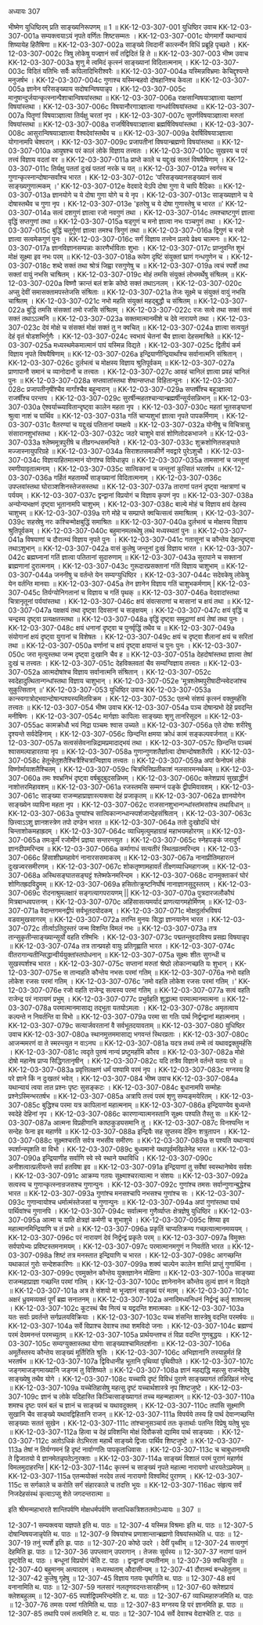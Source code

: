 अध्यायः 307

भीष्मेण युधिष्ठिरम् प्रति साङ्ख्यनिरूपणम् ॥ 1 ॥
KK-12-03-307-001	युधिष्ठिर उवाच 
KK-12-03-307-001a	सम्यक्त्वयाऽयं नृपते वर्णितः शिष्टसम्मतः ।
KK-12-03-307-001c	योगमार्गो यथान्यायं शिष्यायेह हितैषिणा ॥
KK-12-03-307-002a	साङ्ख्ये त्विदानीं कार्त्स्न्येन विधिं प्रब्रूहि पृच्छते ।
KK-12-03-307-002c	त्रिषु लोकेषु यज्ज्ञानं सर्वं तद्विदितं हि ते ॥
KK-12-03-307-003	भीष्म उवाच 
KK-12-03-307-003a	शृणु मे त्वमिदं कृत्स्नं साङ्ख्यानां विदितात्मनाम् ।
KK-12-03-307-003c	विदितं यतिभिः सर्वैः कपिलादिभिरीश्वरैः ॥
KK-12-03-307-004a	यस्मिन्नविभ्रमाः केचिद्दृश्यन्ते मनुजर्षभ ।
KK-12-03-307-004c	गुणाश्च यस्मिन्बहवो दोषहानिश्च केवला ॥
KK-12-03-307-005a	ज्ञानेन परिसङ्ख्याय सदोषान्विषयान्नृप ।
KK-12-03-307-005c	मानुषान्दुर्जयान्कृत्स्नान्पैशाचान्विषयांस्तथा ॥
KK-12-03-307-006a	राक्षसान्विषयाञ्ज्ञात्वा यक्षाणां विषयांस्तथा ।
KK-12-03-307-006c	विषयानौरगाञ्ज्ञात्वा गान्धर्वविषयांस्तथा ॥
KK-12-03-307-007a	पितॄणां विषयाञ्ज्ञात्वा तिर्यक्षु चरतां नृप ।
KK-12-03-307-007c	सुपर्णविषयाञ्ज्ञात्वा मरुतां विषयांस्तथा ॥
KK-12-03-307-008a	राजर्षिविषयाञ्ज्ञात्वा ब्रह्मर्षिविषयांस्तथा ।
KK-12-03-307-008c	आसुरान्विषयाञ्ज्ञात्वा वैश्वदेवांस्तथैव च ॥
KK-12-03-307-009a	देवर्षिविषयाञ्ज्ञात्वा योगानामपि चेश्वरान् ।
KK-12-03-307-009c	प्रजापतीनां विषयान्ब्रह्मणो विषयांस्तथा ॥
KK-12-03-307-010a	आयुषश्च परं कालं लोके विज्ञाय तत्त्वतः ।
KK-12-03-307-010c	सुखस्य च परं तत्त्वं विज्ञाय वदतां वर ॥
KK-12-03-307-011a	प्राप्ते काले च यद्दुःखं सततं विषयैषिणाम् ।
KK-12-03-307-011c	तिर्यक्षु पततां दुःखं पततां नरके च यत् ॥
KK-12-03-307-012a	स्वर्गस्य च गुणान्कृत्स्नान्दोषान्सर्वांश्च भारत ।
KK-12-03-307-012c	'परिसङ्ख्यानसङ्ख्यानं सत्वं साङ्ख्यगुणात्मकम् ।'
KK-12-03-307-012e	वेदवादे येऽपि दोषा गुणा ये चापि वैदिकाः ॥
KK-12-03-307-013a	ज्ञानयोगे च ये दोषा गुणा योगे च ये नृप ।
KK-12-03-307-013c	साङ्ख्यज्ञाने च ये दोषास्तथैव च गुणा नृप ।
KK-12-03-307-013e	'इतरेषु च ये दोषा गुणास्तेषु च भारत ॥'
KK-12-03-307-014a	सत्वं दशगुणं ज्ञात्वा रजो नवगुणं तथा ।
KK-12-03-307-014c	तमश्चाष्टगुणं ज्ञात्वा वृद्धिं सप्तगुणां तथा ॥
KK-12-03-307-015a	षड्गुणं च मनो ज्ञात्वा नभः पञ्चगुणं तथा ।
KK-12-03-307-015c	बुद्धिं चतुर्गुणां ज्ञात्वा तमश्च त्रिगुणं तथा ॥
KK-12-03-307-016a	द्विगुणं च रजो ज्ञात्वा सत्वमेकगुणं पुनः ।
KK-12-03-307-016c	सर्गं विज्ञाय तत्त्वेन प्रलये प्रेक्ष्य चात्मनः ॥
KK-12-03-307-017a	ज्ञानविज्ञानसम्पन्नाः कारणैर्भाविताः शुभाः ।
KK-12-03-307-017c	प्राप्नुवन्ति शुभं मोक्षं सूक्ष्मा इव नभः परम् ॥
KK-12-03-307-018a	रूपेण दृष्टिं संयुक्तां घ्राणं गन्धगुणेन च ।
KK-12-03-307-018c	शब्दे सक्तं तथा श्रोत्रं जिह्वा रसगुणेषु च ॥
KK-12-03-307-019a	त्वचं स्पर्शे तथा सक्तां वायुं नभसि चाश्रितम् ।
KK-12-03-307-019c	मोहं तमसि संयुक्तं लोभमर्थेषु संश्रितम् ॥
KK-12-03-307-020a	विष्णौ क्रान्तं बलं शक्रे कोष्ठे सक्तं तथाऽनलम् ।
KK-12-03-307-020c	अप्सु देवीं समासक्तामपस्तेजसि संश्रिताः ॥
KK-12-03-307-021a	तेजः सूक्ष्मे च संयुक्तं वायुं नभसि चाश्रितम् ।
KK-12-03-307-021c	नभो महति संयुक्तं महद्बुद्धौ च संश्रितम् ॥
KK-12-03-307-022a	बुद्धिं तमसि संसक्तां तमो रजसि संश्रितम् ।
KK-12-03-307-022c	रजः सत्वे तथा सक्तं सत्वं सक्तं तथाऽऽत्मनि ॥
KK-12-03-307-023a	सक्तमात्मानमीशे च देवे नारायणे तथा ।
KK-12-03-307-023c	देवं मोक्षे च संसक्तं मोक्षं सक्तं तु न क्वचित् ॥
KK-12-03-307-024a	ज्ञात्वा सत्वयुतं देहं वृतं षोडशभिर्गुणैः ।
KK-12-03-307-024c	स्वभावं चेतनां चैव ज्ञात्वा देहसमाश्रिते ॥
KK-12-03-307-025a	मध्यस्थमेकमात्मानं पापं यस्मिन्न विद्यते ।
KK-12-03-307-025c	द्वितीयं कर्म विज्ञाय नृपते विषयैषिणाम् ॥
KK-12-03-307-026a	इन्द्रियाणीन्द्रियार्थांश्च सर्वानात्मनि संश्रितान् ।
KK-12-03-307-026c	दुर्लभत्वं च मोक्षस्य विज्ञाय श्रुतिपूर्वकम् ॥
KK-12-03-307-027a	प्राणापानौ समानं च व्यानोदानौ च तत्त्वतः ।
KK-12-03-307-027c	आवहं चानिलं ज्ञात्वा प्रवहं चानिलं पुनः ॥
KK-12-03-307-028a	सप्तवातांस्तथा शेषान्सप्तधा विहितान्पुनः ।
KK-12-03-307-028c	प्रजापतीनृषींश्चैव मार्गांश्चैव बहून्वरान् ॥
KK-12-03-307-029a	सप्तर्षींश्च बहूञ्ज्ञात्वा राजर्षींश्च परन्तप ।
KK-12-03-307-029c	सुरर्षीन्महतश्चान्यान्ब्रह्मर्षीन्सूर्यसन्निभान् ॥
KK-12-03-307-030a	ऐश्वर्याच्च्यावितान्दृष्ट्वा कालेन महता नृप ।
KK-12-03-307-030c	महतां भूतसङ्घानां श्रुत्वा नाशं च पार्थिव ॥
KK-12-03-307-031a	गतिं चाप्यशुभां ज्ञात्वा नृपते पापकर्मिणाम् ।
KK-12-03-307-031c	वैतरण्यां च यद्दुःखं पतितानां यमक्षये ॥
KK-12-03-307-032a	योनीषु च विचित्रासु संसारानशुभांस्तथा ।
KK-12-03-307-032c	जठरे चाशुभे वासं शोणितोदकभाजने ॥
KK-12-03-307-033a	श्लेष्ममूत्रपुरीषे च तीव्रगन्धसमन्विते ।
KK-12-03-307-033c	शुक्रशोणितसङ्घाते मज्जास्नायुपरिग्रहे ॥
KK-12-03-307-034a	सिराशतसमाकीर्णे नवद्वारे पुरेऽशुचौ ।
KK-12-03-307-034c	विज्ञायाहितमात्मानं योगांश्च विविधान्नृप ॥
KK-12-03-307-035a	तामसानां च जन्तूनां रमणीयावृतात्मनाम् ।
KK-12-03-307-035c	सात्विकानां च जन्तूनां कुत्सितं भरतर्षभ ॥
KK-12-03-307-036a	गर्हितं महतामर्थे साङ्ख्यानां विदितात्मनाम् ।
KK-12-03-307-036c	उपप्लवांस्तथा घोराञ्शशिनस्तेजसस्तथा ॥
KK-12-03-307-037a	ताराणां पतनं दृष्ट्वा नक्षत्राणां च पर्ययम् ।
KK-12-03-307-037c	द्वन्द्वानां विप्रयोगं च विज्ञाय कृपणं नृप ॥
KK-12-03-307-038a	अन्योन्यभक्षणं दृष्ट्वा भूतानामपि चाशुभम् ।
KK-12-03-307-038c	बाल्ये मोहं च विज्ञाय क्षयं देहस्य चाशुभम् ॥
KK-12-03-307-039a	रागे मोहे च सम्प्राप्ते क्वचित्सत्वं समाश्रितम् ।
KK-12-03-307-039c	सहस्रेषु नरः कश्चिन्मोक्षबुद्धिं समाश्रितः ॥
KK-12-03-307-040a	दुर्लभत्वं च मोक्षस्य विज्ञाय श्रुतिपूर्वकम् ।
KK-12-03-307-040c	बहुमानमलब्धेषु लब्धे मध्यस्थतां पुनः ॥
KK-12-03-307-041a	विषयाणां च दौरात्म्यं विज्ञाय नृपते पुनः ।
KK-12-03-307-041c	गतासूनां च कौन्तेय देहान्दृष्ट्वा तथाऽशुभान् ॥
KK-12-03-307-042a	वासं कुलेषु जन्तूनां दुःखं विज्ञाय भारत ।
KK-12-03-307-042c	ब्रह्मघ्नानां गतिं ज्ञात्वा पतितानां सुदारुणाम् ॥
KK-12-03-307-043a	सुरापाने च सक्तानां ब्राह्मणानां दुरात्मनाम् ।
KK-12-03-307-043c	गुरूदारप्रसक्तानां गतिं विज्ञाय चाशुभाम् ॥
KK-12-03-307-044a	जननीषु च वर्तन्ते येन सम्यग्युधिष्ठिर ।
KK-12-03-307-044c	सदेवकेषु लोकेषु येन वर्तन्ति मानवाः ॥
KK-12-03-307-045a	तेन ज्ञानेन विज्ञाय गतिं चाशुभकर्मणाम् |
KK-12-03-307-045c	तिर्यग्योनिगतानां च विज्ञाय च गतिं पृथक् ॥
KK-12-03-307-046a	वेदवादांस्तथा चित्रानृतूनां पर्ययांस्तथा ।
KK-12-03-307-046c	क्षयं संवत्सराणां च मासानां च क्षयं तथा ॥
KK-12-03-307-047a	पक्षक्षयं तथा दृष्ट्वा दिवसानां च सङ्क्षयम् ।
KK-12-03-307-047c	क्षयं वृद्धिं च चन्द्रस्य दृष्ट्वा प्रत्यक्षतस्तथा ॥
KK-12-03-307-048a	वृद्धिं दृष्ट्वा समुद्राणां क्षयं तेषां तथा पुनः ।
KK-12-03-307-048c	क्षयं धनानां दृष्ट्वा च पुनर्वृद्धिं तथैव च ॥
KK-12-03-307-049a	संयोगानां क्षयं दृष्ट्वा युगानां च विशेषतः ।
KK-12-03-307-049c	क्षयं च दृष्ट्वा शैलानां क्षयं च सरितां तथा ॥
KK-12-03-307-050a	वर्णानां च क्षयं दृष्ट्वा क्षयान्तं च पुनः पुनः ।
KK-12-03-307-050c	जरा मृत्युस्तथा जन्म दृष्ट्वा दुःखानि चैव ह ॥
KK-12-03-307-051a	देहदोषांस्तथा ज्ञात्वा तेषां दुःखं च तत्त्वतः ।
KK-12-03-307-051c	देहविक्लवतां चैव सम्यग्विज्ञाय तत्त्वतः ॥
KK-12-03-307-052a	आत्मदोषांश्च विज्ञाय सर्वानात्मनि संश्रितान् ।
KK-12-03-307-052c	स्वदेहादुत्थितान्गन्धांस्तथा विज्ञाय चाशुभान् ।
KK-12-03-307-052e	'मूत्रश्लेष्मपुरीषादीन्स्वेदजांश्च सुकुत्सितान् ॥'
KK-12-03-307-053	युधिष्ठिर उवाच 
KK-12-03-307-053a	कान्स्वगात्रोद्भवान्दोषान्पश्यस्यमितविक्रम ।
KK-12-03-307-053c	एतन्मे संशयं कृत्स्नं वक्तुमर्हसि तत्त्वतः ॥
KK-12-03-307-054	भीष्म उवाच 
KK-12-03-307-054a	पञ्च दोषान्प्रभो देहे प्रवदन्ति मनीषिणः ।
KK-12-03-307-054c	मार्गज्ञाः कापिलाः साङ्ख्याः शृणु तानरिसूदन ॥
KK-12-03-307-055ac	कामक्रोधौ भयं निद्रा पञ्चमः श्वास उच्यते ॥
KK-12-03-307-056a	एते दोषाः शरीरेषु दृश्यन्ते सर्वदेहिनाम् ।
KK-12-03-307-056c	छिन्दन्ति क्षमया क्रोधं कामं सङ्कल्पवर्जनात् ॥
KK-12-03-307-057a	सत्वसंसेवनान्निद्रामप्रमादाद्भयं तथा ।
KK-12-03-307-057c	छिन्दन्ति पञ्चमं श्वासमल्पाहारतया नृप ॥
KK-12-03-307-058a	गुणान्गुणशतैर्ज्ञात्वा दोषान्दोषशतैरपि ।
KK-12-03-307-058c	हेतून्हेतुशतैश्चित्रैश्चित्रान्विज्ञाय तत्त्वतः ॥
KK-12-03-307-059a	अपां फेनोपमं लोकं विष्णोर्मायाशतैश्चितम् ।
KK-12-03-307-059c	चित्रभित्तिप्रतीकाशं नलसारमनर्थकम् ॥
KK-12-03-307-060a	तमः श्वभ्रनिभं दृष्ट्वा वर्षबुद्बुदसन्निभम् ।
KK-12-03-307-060c	क्लेशप्रायं सुखाद्धीनं नाशोत्तरमिहावशम् ॥
KK-12-03-307-061a	रजस्तमसि सम्मग्नं पङ्के द्वीपमिवावशम् ।
KK-12-03-307-061c	साङ्ख्या राजन्महाप्राज्ञास्त्यक्त्वा देहं प्रजाकृतम् ॥
KK-12-03-307-062a	ज्ञानयोगेन साङ्ख्येन व्यापिना महता नृप ।
KK-12-03-307-062c	राजसानशुभान्गन्धांस्तांमसांश्च तथाविधान् ॥
KK-12-03-307-063a	पुण्यांश्च सात्विकान्गन्धान्स्पर्शजान्देहसंश्रितान् ।
KK-12-03-307-063c	छित्त्वाऽऽशु ज्ञानशस्त्रेण तपो दण्डेन भारत ॥
KK-12-03-307-064a	ततो दुःखोदधिं घोरं चिन्ताशोकमहाह्रदम् ।
KK-12-03-307-064c	व्याधिमृत्युमहाग्राहं महाभयमहोरगम् ॥
KK-12-03-307-065a	तमःकूर्मं रजोमीनं प्रज्ञया सन्तरन्त्युत ।
KK-12-03-307-065c	स्नेहपङ्कं जरादुर्गं ज्ञानदीपमरिन्दम ॥
KK-12-03-307-066a	कर्मागाधं सत्यतीरं स्थितव्रतमरिन्दम ।
KK-12-03-307-066c	हिंसाशीघ्रमहावेगं नानारससमाकरम् ॥
KK-12-03-307-067a	नानाप्रीतिमहारत्नं दुःखज्वरसमीरणम् ।
KK-12-03-307-067c	शोकतृष्णामहावर्तं तीक्ष्णव्याधिमहागजम् ॥
KK-12-03-307-068a	अस्थिसङ्घातसङ्घट्टं श्लेष्मफेनमरिन्दम ।
KK-12-03-307-068c	दानमुक्ताकरं घोरं शोणितह्रदविद्रुमम् ॥
KK-12-03-307-069a	हसितोत्क्रुष्टनिर्घोषं नानाज्ञानसुदुस्तरम् ।
KK-12-03-307-069c	रोदनाश्रुमलक्षारं सङ्गत्यागपरायणम् ||
KK-12-03-307-070a	पुत्रदारजलौकौघं मित्रबान्धवपत्तनम् ।
KK-12-03-307-070c	अहिंसासत्यमर्यादं प्राणत्यागमहोर्मिणम् ॥
KK-12-03-307-071a	वेदान्तगमनद्वीपं सर्वभूतदयोदकम् ।
KK-12-03-307-071c	मोक्षदुर्लाभविषयं वडवामुखसागरम् ॥
KK-12-03-307-072a	तरन्ति मुनयः सिद्धा ज्ञानयानेन भारत ।
KK-12-03-307-072c	तीर्त्वाऽतिदुस्तरं जन्म विशन्ति विमलं नभः ॥
KK-12-03-307-073a	तत्र तान्सुकृतीन्साङ्ख्यान्सूर्यो वहति रश्मिभिः ।
KK-12-03-307-073c	पद्मतन्तुवदाविश्य प्रसह्य विषयान्नृप ॥
KK-12-03-307-074a	तत्र तान्प्रवहो वायुः प्रतिगृह्णाति भारत ।
KK-12-03-307-074c	वीतरागान्यतीन्सिद्धान्वीर्ययुक्तांस्तपोधनान् ॥
KK-12-03-307-075a	सूक्ष्मः शीतः सुगन्धी च सुखस्पर्शश्च भारत ।
KK-12-03-307-075c	सप्तानां मरुतां श्रेष्ठो लोकान्गच्छति यः शुभान् ।
KK-12-03-307-075e	स तान्वहति कौन्तेय नभसः परमां गतिम् ॥
KK-12-03-307-076a	नभो वहति लोकेश रजसः परमां गतिम् ।
KK-12-03-307-076c	'तमो वहति लोकेश रजसः परमां गतिम् ।'
KK-12-03-307-076e	रजो वहति राजेन्द्र सत्वस्य परमां गतिम् ॥
KK-12-03-307-077a	सत्वं वहति राजेन्द्र परं नारायणं प्रभुम् ।
KK-12-03-307-077c	प्रभुर्वहति शुद्धात्मा परमात्मानमात्मना ॥
KK-12-03-307-078a	परमात्मानमासाद्य तद्भूता यतयोऽमलाः ।
KK-12-03-307-078c	अमृतत्वाय कल्पन्ते न निवर्तन्ति वा विभो ॥
KK-12-03-307-079a	परमा सा गतिः पार्थ निर्द्वन्द्वानां महात्मनाम् ।
KK-12-03-307-079c	सत्यार्जवरतानां वै सर्वभूतदयावताम् ॥
KK-12-03-307-080	युधिष्ठिर उवाच 
KK-12-03-307-080a	स्थानमुत्तममासाद्य भगवन्तं स्थिरव्रताः ।
KK-12-03-307-080c	आजन्ममरणं वा ते स्मरन्त्युत न वाऽनघ ॥
KK-12-03-307-081a	यदत्र तथ्यं तन्मे त्वं यथावद्वक्तुमर्हसि ।
KK-12-03-307-081c	त्वदृते पुरुषं नान्यं प्रष्टुमर्हामि कौरव ॥
KK-12-03-307-082a	मोक्षे दोषो महानेष प्राप्य सिद्धिगतानृषीन् ।
KK-12-03-307-082c	यदि तत्रैव विज्ञाने वर्तन्ते यतयः परे ॥
KK-12-03-307-083a	प्रवृत्तिलक्षणं धर्मं पश्यामि परमं नृप ।
KK-12-03-307-083c	मग्नस्य हि परे ज्ञाने किं न दुःखतरं भवेत् ।
KK-12-03-307-084	भीष्म उवाच 
KK-12-03-307-084a	यथान्यायं त्वया तात प्रश्नः पृष्टः सुसङ्कटः ।
KK-12-03-307-084c	बुधानामपि सम्मोहः प्रश्नेऽस्मिन्भरतर्षभ ॥
KK-12-03-307-085a	अत्रापि तत्त्वं परमं शृणु सम्यङ्मयेरितम् ।
KK-12-03-307-085c	बुद्धिश्च परमा यत्र कापिलानां महात्मनाम् ॥
KK-12-03-307-086a	इन्द्रियाण्येव बुध्यन्ते स्वदेहे देहिनां नृप ।
KK-12-03-307-086c	कारणान्यात्मनस्तानि सूक्ष्मः पश्यति तैस्तु सः ॥
KK-12-03-307-087a	आत्मना विप्रहीणानि काष्ठकुड्यसमानि तु ।
KK-12-03-307-087c	विनश्यन्ति न सन्देहः फेना इव महार्णवे ॥
KK-12-03-307-088a	इन्द्रियैः सह सुप्तस्य देहिनः शत्रुतापन ।
KK-12-03-307-088c	सूक्ष्मश्चरति सर्वत्र नभसीव समीरणः ॥
KK-12-03-307-089a	स पश्यति यथान्यायं स्पर्शान्स्पृशति वा विभो ।
KK-12-03-307-089c	बुध्यमानो यथापूर्वमखिलेनेह भारत ॥
KK-12-03-307-090a	इन्द्रियाणीह सर्वाणि स्वे स्वे स्थाने यथाविधि ।
KK-12-03-307-090c	अनीशत्वात्प्रलीयन्ते सर्पा हतविषा इव ॥
KK-12-03-307-091a	इन्द्रियाणां तु सर्वेषां स्वस्थानेष्वेव सर्वशः ।
KK-12-03-307-091c	आक्रम्य गतयः सूक्ष्माश्चरत्यात्मा न संशयः ॥
KK-12-03-307-092a	सत्वस्य च गुणान्कृत्स्नान्रजसश्च गुणान्पुनः ।
KK-12-03-307-092c	गुणांश्च तमसः सर्वान्गुणान्बुद्धेश्च भारत ॥
KK-12-03-307-093a	गुणांश्च मनसश्चापि नभसश्च गुणांश्च सः ।
KK-12-03-307-093c	गुणान्वायोश्च धर्मात्मंस्तेजसां च गुणान्पुनः ॥
KK-12-03-307-094a	अपां गुणांस्तथा पार्थ पार्थिवांश्च गुणानपि ।
KK-12-03-307-094c	सर्वात्मना गुणैर्व्याप्तः क्षेत्रज्ञेषु युधिष्ठिर ॥
KK-12-03-307-095a	आत्मा च याति क्षेत्रज्ञं कर्मणी च शुभाशुभे ।
KK-12-03-307-095c	शिष्या इव महात्मानमिन्द्रियाणि च तं प्रभो ॥
KK-12-03-307-096a	प्रकृतिं चाप्यतिक्रम्य गच्छत्यात्मानमव्ययम् ।
KK-12-03-307-096c	परं नारायणं देवं निर्द्वन्द्वं प्रकृतेः परम् ॥
KK-12-03-307-097a	विमुक्तः सर्वपापेभ्यः प्रविष्टस्तमनामयम् ।
KK-12-03-307-097c	परमात्मानमगुणं न निवर्तति भारत ॥
KK-12-03-307-098a	शिष्टं तत्र मनस्तात इन्द्रियाणि च भारत ।
KK-12-03-307-098c	आगच्छन्ति यथाकालं गुरोः सन्देशकारिणः ॥
KK-12-03-307-099a	शक्यं चाल्पेन कालेन शान्तिं प्राप्तुं गुणार्थिना ।
KK-12-03-307-099c	एवमुक्तेन कौन्तेय युक्तज्ञानेन मोक्षिणा ॥
KK-12-03-307-100a	साङ्ख्या राजन्महाप्राज्ञा गच्छन्ति परमां गतिम् ।
KK-12-03-307-100c	ज्ञानेनानेन कौन्तेय तुल्यं ज्ञानं न विद्यते ॥
KK-12-03-307-101a	अत्र ते संशयो मा भूज्ज्ञानं साङ्ख्यं परं मतम् ।
KK-12-03-307-101c	अक्षरं ध्रुवमव्यक्तं पूर्णं ब्रह्म सनातनम् ॥
KK-12-03-307-102a	अनादिमध्यनिधनं निर्द्वन्द्वं कर्तृ शाश्वतम् ।
KK-12-03-307-102c	कूटस्थं चैव नित्यं च यद्वदन्ति शमात्मकाः ॥
KK-12-03-307-103a	यतः सर्वाः प्रवर्तन्ते सर्गप्रलयविक्रियाः ।
KK-12-03-307-103c	यच्च शंसन्ति शास्त्रेषु वदन्ति परमर्षयः ॥
KK-12-03-307-104a	सर्वे विप्राश्च देवाश्च तथा शमविदो जनाः ।
KK-12-03-307-104c	ब्रह्मण्यं परमं देवमनन्तं परमच्युतम् ॥
KK-12-03-307-105a	प्रार्थयन्तश्च तं विप्रा वदन्ति गुणबुद्धयः ।
KK-12-03-307-105c	सम्यग्युक्तास्तथा योगाः साङ्ख्याश्चामितदर्शनाः ॥
KK-12-03-307-106a	अमूर्तेस्तस्य कौन्तेय साङ्ख्यं मूर्तिरिति श्रुतिः ।
KK-12-03-307-106c	अभिज्ञानानि तस्याहुर्मतं हि भरतर्षभ ॥
KK-12-03-307-107a	द्विविधानीह भूतानि पृथिव्यां पृथिवीपते ।
KK-12-03-307-107c	जङ्गमाजङ्गमाख्यानि जङ्गमं तु विशिष्यते ॥
KK-12-03-307-108a	ज्ञानं महद्यद्धि महत्सु राजन्वेदेषु साङ्ख्येषु तथैव योगे ।
KK-12-03-307-108c	यच्चापि दृष्टं विविधं पुराणे साङ्ख्यागतं तन्निखिलं नरेन्द्र ॥
KK-12-03-307-109a	यच्चेतिहासेषु महत्सु दृष्टं यच्चार्थशास्त्रे नृप शिष्टजुष्टे ।
KK-12-03-307-109c	ज्ञानं च लोके यदिहास्ति किञ्चित्साङ्ख्यागतं तच्च महन्महात्मन् ॥
KK-12-03-307-110a	शमश्च दृष्टः परमं बलं च ज्ञानं च साङ्ख्यं च यथावदुक्तम् ।
KK-12-03-307-110c	तपांसि सूक्ष्माणि सुखानि चैव साङ्ख्ये यथावद्विहितानि राजन् ॥
KK-12-03-307-111a	विपर्यये तस्य हि पार्थ देवान्गच्छन्ति साङ्ख्याः सततं सुखेन ।
KK-12-03-307-111c	तांश्चानुसञ्चार्य ततः कृतार्थाः पतन्ति विप्रेषु यतेषु भूयः ॥
KK-12-03-307-112a	हित्वा च देहं प्रविशन्ति मोक्षं दिवौकसो द्यामिव पार्थ साङ्ख्याः ।
KK-12-03-307-112c	अतोऽधिकं तेऽभिरता महार्थे साङ्ख्ये द्विजाः पार्थिव शिष्टजुष्टे ॥
KK-12-03-307-113a	तेषां न तिर्यग्गमनं हि दृष्टं नार्वाग्गतिः पापकृताधिवासः ।
KK-12-03-307-113c	च चाबुधानामपि ते द्विजातयो ये ज्ञानमेतन्नृपतेऽनुरक्ताः ॥
KK-12-03-307-114a	साङ्ख्यं विशालं परमं पुराणं महार्णवं विमलमुदाहरन्ति |
KK-12-03-307-114c	कृत्स्नं च साङ्ख्यं नृपते महात्मा नारायणो धारयतेऽप्रमेयम् ॥
KK-12-03-307-115a	एतन्मयोक्तं नरदेव तत्त्वं नारायणो विश्वमिदं पुराणम् ।
KK-12-03-307-115c	स सर्गकाले च करोति सर्गं संहारकाले च तदत्ति भूयः ॥
KK-12-03-307-116ac	संहृत्य सर्वं निजदेहसंस्थं कृत्वाऽप्सु शेते जगदन्तरात्मा ॥ 

इति श्रीमन्महाभारते शान्तिपर्वणि मोक्षधर्मपर्वणि सप्ताधिकत्रिशततमोऽध्यायः ॥ 307 ॥

12-307-1 सम्यक्त्वया यज्ञपते इति थ. पाठः ॥ 12-307-4 यस्मिन्न विश्रमाः इति थ. पाठः ॥ 12-307-5 दोषान्विषयजान्नृपेति थ. पाठः ॥ 12-307-9 विषयांश्च प्रणाशान्तान्ब्रह्मणो विषयांस्तथेति ध. पाठः ॥ 12-307-19 तनुं स्पर्शे इति झ. पाठः ॥ 12-307-20 कोष्ठे उदरे । देवीं पृथ्वीम् ॥ 12-307-24 सत्वगुणं देहमिति झ. पाठः ॥ 12-307-36 उपप्लवान् उपरागान् । तेजसः सूर्यस्य ॥ 12-307-37 नराणां पतनं दृष्ट्वेति थ. पाठः । बन्धूनां विप्रयोगं चेति ट. पाठः । द्वन्द्वानां दम्पतीनाम् ॥ 12-307-39 क्वचित्पुंसि ॥ 12-307-40 बहुमानम् अत्यादरम् । मध्यस्थताम् औदासीन्यम् ॥ 12-307-41 दौरात्म्यं बन्धहेतुताम् ॥ 12-307-42 कुलेषु गृहेषु ॥ 12-307-45 विज्ञाय गतयः पृथगिति थ. पाठः ॥ 12-307-48 क्षयं वनानामिति थ. पाठः ॥ 12-307-59 नलसारं नलतृणवदन्तःसारहीनम् ॥ 12-307-60 क्लेशप्रायं क्लेशबहुलम् ॥ 12-307-65 स्पर्शद्विपमरिन्दमेति ट. थ. पाठः ॥ 12-307-67 व्याधिमहारुजमिति थ. पाठः ॥ 12-307-76 तमसः परमां गतिमिति थ. पाठः ॥ 12-307-83 मग्नस्य हि परं ज्ञानमिति झ. पाठः ॥ 12-307-85 तथापि परमं तत्वमिति ट. थ. पाठः ॥ 12-307-104 सर्वे देवाश्च वेदाश्चेति ट. पाठः ॥
